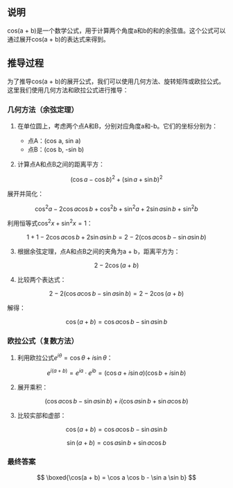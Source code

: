 ## 说明
cos(a + b)是一个数学公式，用于计算两个角度a和b的和的余弦值。这个公式可以通过展开cos(a + b)的表达式来得到。

## 推导过程

为了推导cos(a + b)的展开公式，我们可以使用几何方法、旋转矩阵或欧拉公式。这里我们使用几何方法和欧拉公式进行推导：

### 几何方法（余弦定理）
1. 在单位圆上，考虑两个点A和B，分别对应角度a和-b。它们的坐标分别为：
   - 点A：(cos a, sin a)
   - 点B：(cos b, -sin b)

2. 计算点A和点B之间的距离平方：
   
$$
   (\cos a - \cos b)^2 + (\sin a + \sin b)^2
   $$

   展开并简化：
   
$$
   \cos^2 a - 2 \cos a \cos b + \cos^2 b + \sin^2 a + 2 \sin a \sin b + \sin^2 b
   $$

   利用恒等式$`\cos^2 x + \sin^2 x = 1`$：
   
$$
   1 + 1 - 2 \cos a \cos b + 2 \sin a \sin b = 2 - 2 (\cos a \cos b - \sin a \sin b)
   $$


3. 根据余弦定理，点A和点B之间的夹角为a + b，距离平方为：
   
$$
   2 - 2 \cos(a + b)
   $$


4. 比较两个表达式：
   
$$
   2 - 2 (\cos a \cos b - \sin a \sin b) = 2 - 2 \cos(a + b)
   $$

   解得：
   
$$
   \cos(a + b) = \cos a \cos b - \sin a \sin b
   $$


### 欧拉公式（复数方法）
1. 利用欧拉公式$`e^{i\theta} = \cos \theta + i \sin \theta`$：
   
$$
   e^{i(a + b)} = e^{ia} \cdot e^{ib} = (\cos a + i \sin a)(\cos b + i \sin b)
   $$


2. 展开乘积：
   
$$
   (\cos a \cos b - \sin a \sin b) + i (\cos a \sin b + \sin a \cos b)
   $$


3. 比较实部和虚部：
   
$$
   \cos(a + b) = \cos a \cos b - \sin a \sin b
   $$

   
$$
   \sin(a + b) = \cos a \sin b + \sin a \cos b
   $$


### 最终答案

$$
\boxed{\cos(a + b) = \cos a \cos b - \sin a \sin b}
$$
